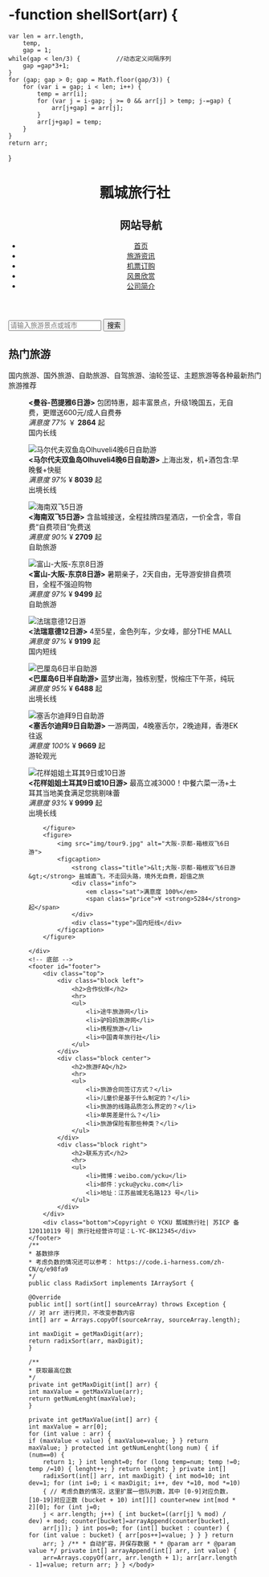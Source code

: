 # -function shellSort(arr) {
    var len = arr.length,
        temp,
        gap = 1;
    while(gap < len/3) {          //动态定义间隔序列
        gap =gap*3+1;
    }
    for (gap; gap > 0; gap = Math.floor(gap/3)) {
        for (var i = gap; i < len; i++) {
            temp = arr[i];
            for (var j = i-gap; j >= 0 && arr[j] > temp; j-=gap) {
                arr[j+gap] = arr[j];
            }
            arr[j+gap] = temp;
        }
    }
    return arr;
}
<!DOCTYPE html>
<html lang="zh-cn">

<head>
    <meta charset="UTF-8">
    <title>飘城旅行</title>
    <link rel="stylesheet" type="text/css" href="css/style.css">
    <link rel="stylesheet" href="css/basic.css">

</head>

<body>
    <!--  头部导航 -->
    <header id="header">
        <div class="center">
            <h1 class="logo">瓢城旅行社</h1>
            <nav class="link">
                <ul>
                    <h2 class="none">网站导航</h2>
                    <li class="active"><a href="飘城旅行社门户.html">首页</a></li>
                    <li><a href="旅游咨询.html">旅游资讯</a></li>
                    <li><a href="机票订购.html">机票订购</a></li>
                    <li><a href="风景欣赏.html">风景欣赏</a></li>
                    <li><a href="公司简介.html">公司简介</a></li>
                </ul>
            </nav>
        </div>
    </header>
    <!--  搜索框  -->
    <div id="search">
        <div class="center"></div>
        <input type="text" class="search" placeholder="请输入旅游景点或城市">
        <button class="button">搜索</button>
    </div>
    <!-- 热门旅游 -->
    <div id="tour">
        <section class="center">
            <h2>热门旅游</h2>
            <p>国内旅游、国外旅游、自助旅游、自驾旅游、油轮签证、主题旅游等各种最新热门旅游推荐</p>
        </section>
        <figure>
            <img src="img/tour1.jpg" alt="">
            <figcaption>
                <strong class="title">&lt;曼谷-芭提雅6日游&gt;</strong> 包团特惠，超丰富景点，升级1晚国五，无自费，更赠送600元/成人自费券
                <div class="info">
                    <em class="sat">满意度 77%</em>
                    <span class="price">￥ <strong>2864</strong> 起</span>
                </div>
                <div class="type">国内长线</div>
            </figcaption>
        </figure>
        <figure>
            <img src="img/tour2.jpg" alt="马尔代夫双鱼岛Olhuveli4晚6日自助游">
            <figcaption>
                <strong class="title">&lt;马尔代夫双鱼岛Olhuveli4晚6日自助游&gt;</strong> 上海出发，机+酒包含:早晚餐+快艇
                <div class="info">
                    <em class="sat">满意度 97%</em>
                    <span class="price">¥ <strong>8039</strong> 起</span>
                </div>
                <div class="type">出境长线</div>
            </figcaption>
        </figure>
        <figure>
            <img src="img/tour3.jpg" alt="海南双飞5日游">
            <figcaption>
                <strong class="title">&lt;海南双飞5日游&gt;</strong> 含盐城接送，全程挂牌四星酒店，一价全含，零自费“自费项目”免费送
                <div class="info">
                    <em class="sat">满意度 90%</em>
                    <span class="price">¥ <strong>2709</strong> 起</span>
                </div>
                <div class="type">自助旅游</div>
            </figcaption>
        </figure>
        <figure>
            <img src="img/tour4.jpg" alt="富山-大阪-东京8日游">
            <figcaption>
                <strong class="title">&lt;富山-大阪-东京8日游&gt;</strong> 暑期亲子，2天自由，无导游安排自费项目，全程不强迫购物
                <div class="info">
                    <em class="sat">满意度 97%</em>
                    <span class="price">¥ <strong>9499</strong> 起</span>
                </div>
                <div class="type">自助旅游</div>
            </figcaption>
        </figure>
        <figure>
            <img src="img/tour5.jpg" alt="法瑞意德12日游">
            <figcaption>
                <strong class="title">&lt;法瑞意德12日游&gt;</strong> 4至5星，金色列车，少女峰，部分THE MALL
                <div class="info">
                    <em class="sat">满意度 97%</em>
                    <span class="price">¥ <strong>9199</strong> 起</span>
                </div>
                <div class="type">国内短线</div>
            </figcaption>
        </figure>
        <figure>
            <img src="img/tour6.jpg" alt="巴厘岛6日半自助游">
            <figcaption>
                <strong class="title">&lt;巴厘岛6日半自助游&gt;</strong> 蓝梦出海，独栋别墅，悦榕庄下午茶，纯玩
                <div class="info">
                    <em class="sat">满意度 95%</em>
                    <span class="price">¥ <strong>6488</strong> 起</span>
                </div>
                <div class="type">出境长线</div>
            </figcaption>
        </figure>
        <figure>
            <img src="img/tour7.jpg" alt="塞舌尔迪拜9日自助游">
            <figcaption>
                <strong class="title">&lt;塞舌尔迪拜9日自助游&gt;</strong> 一游两国，4晚塞舌尔，2晚迪拜，香港EK往返
                <div class="info">
                    <em class="sat">满意度 100%</em>
                    <span class="price">¥ <strong>9669</strong> 起</span>
                </div>
                <div class="type">游轮观光</div>
            </figcaption>
        </figure>
        <figure>
            <img src="img/tour8.jpg" alt="花样姐姐土耳其9日或10日游">
            <figcaption>
                <strong class="title">&lt;花样姐姐土耳其9日或10日游&gt;</strong> 最高立减3000！中餐六菜一汤+土耳其当地美食满足您挑剔味蕾
                <div class="info">
                    <em class="sat">满意度 93%</em>
                    <span class="price">¥ <strong>9999</strong> 起</span>
                </div>
                <div class="type">出境长线</div>
            </figcaption>

        </figure>
        <figure>
            <img src="img/tour9.jpg" alt="大阪-京都-箱根双飞6日游">
            <figcaption>
                <strong class="title">&lt;大阪-京都-箱根双飞6日游&gt;</strong> 盐城直飞，不走回头路，境外无自费，超值之旅
                <div class="info">
                    <em class="sat">满意度 100%</em>
                    <span class="price">¥ <strong>5284</strong> 起</span>
                </div>
                <div class="type">国内短线</div>
            </figcaption>
        </figure>

    </div>
    <!-- 底部 -->
    <footer id="footer">
        <div class="top">
            <div class="block left">
                <h2>合作伙伴</h2>
                <hr>
                <ul>
                    <li>途牛旅游网</li>
                    <li>驴妈妈旅游网</li>
                    <li>携程旅游</li>
                    <li>中国青年旅行社</li>
                </ul>
            </div>
            <div class="block center">
                <h2>旅游FAQ</h2>
                <hr>
                <ul>
                    <li>旅游合同签订方式？</li>
                    <li>儿童价是基于什么制定的？</li>
                    <li>旅游的线路品质怎么界定的？</li>
                    <li>单房差是什么？</li>
                    <li>旅游保险有那些种类？</li>
                </ul>
            </div>
            <div class="block right">
                <h2>联系方式</h2>
                <hr>
                <ul>
                    <li>微博：weibo.com/ycku</li>
                    <li>邮件：ycku@ycku.com</li>
                    <li>地址：江苏盐城无名路123 号</li>
                </ul>
            </div>
        </div>
        <div class="bottom">Copyright © YCKU 瓢城旅行社| 苏ICP 备120110119 号| 旅行社经营许可证：L-YC-BK12345</div>
    </footer>
    /**
    * 基数排序
    * 考虑负数的情况还可以参考： https://code.i-harness.com/zh-CN/q/e98fa9
    */
    public class RadixSort implements IArraySort {

    @Override
    public int[] sort(int[] sourceArray) throws Exception {
    // 对 arr 进行拷贝，不改变参数内容
    int[] arr = Arrays.copyOf(sourceArray, sourceArray.length);

    int maxDigit = getMaxDigit(arr);
    return radixSort(arr, maxDigit);
    }

    /**
    * 获取最高位数
    */
    private int getMaxDigit(int[] arr) {
    int maxValue = getMaxValue(arr);
    return getNumLenght(maxValue);
    }

    private int getMaxValue(int[] arr) {
    int maxValue = arr[0];
    for (int value : arr) {
    if (maxValue < value) { maxValue=value; } } return maxValue; } protected int getNumLenght(long num) { if (num==0) {
        return 1; } int lenght=0; for (long temp=num; temp !=0; temp /=10) { lenght++; } return lenght; } private int[]
        radixSort(int[] arr, int maxDigit) { int mod=10; int dev=1; for (int i=0; i < maxDigit; i++, dev *=10, mod *=10)
        { // 考虑负数的情况，这里扩展一倍队列数，其中 [0-9]对应负数，[10-19]对应正数 (bucket + 10) int[][] counter=new int[mod * 2][0]; for (int j=0;
        j < arr.length; j++) { int bucket=((arr[j] % mod) / dev) + mod; counter[bucket]=arrayAppend(counter[bucket],
        arr[j]); } int pos=0; for (int[] bucket : counter) { for (int value : bucket) { arr[pos++]=value; } } } return
        arr; } /** * 自动扩容，并保存数据 * * @param arr * @param value */ private int[] arrayAppend(int[] arr, int value) {
        arr=Arrays.copyOf(arr, arr.length + 1); arr[arr.length - 1]=value; return arr; } } </body>

</html>
